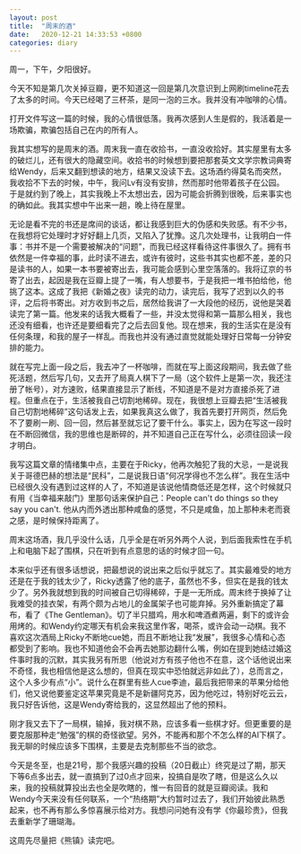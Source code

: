 ```yaml
---
layout: post
title:  "周末的酒"
date:   2020-12-21 14:33:53 +0800
categories: diary
---
```


周一，下午，夕阳很好。

今天不知是第几次关掉豆瓣，更不知道这一回是第几次意识到上网刷timeline花去了太多的时间。今天已经喝了三杯茶，是同一泡的三水。我并没有冲咖啡的心情。

打开文件写这一篇的时候，我的心情很低落。我再次感到人生是假的，我活着是一场欺骗，欺骗包括自己在内的所有人。

我其实想写的是周末的酒。周末我一直在收拾书，一直没收拾好。其实屋里有太多的破烂儿，还有很大的隐藏空间。收拾书的时候想到要把那套英文文学宗教词典寄给Wendy，后来又翻到想读的地方，结果又没读下去。这场酒约得莫名而突然，我收拾不下去的时候，中午，我问Lv有没有安排，然而那时他带着孩子在公园。于是就约到了晚上，其实我晚上不太想出去，因为可能会折腾到很晚，后来事实也的确如此。我其实想中午出来一趟，晚上待在屋里。

无论是看不完的书还是席间的谈话，都让我感到巨大的伪感和失败感。有不少书，在我想将它处理时才好好翻上几页，又陷入了犹豫。这几次处理书，让我明白一件事：书并不是一个需要被解决的“问题”，而我已经这样看待这件事很久了。拥有书依然是一件幸福的事，此时读不进去，或许有彼时，这些书其实也都不差，差的只是读书的人，如果一本书要被寄出去，我可能会感到心里空落落的。我将辽京的书寄了出去，起因是我在豆瓣上提了一嘴，有人想要书，于是我把一堆书拍给他，他挑了这本。这成了我把《新婚之夜》读完的动力，读完后，我写了迟到以久的书评，之后将书寄出。对方收到书之后，居然给我讲了一大段他的经历，说他是哭着读完了第一篇。他发来的话我大概看了一些，并没太觉得和第一篇那么相关，我也还没有细看，也许还是要细看完了之后去回复他。现在想来，我的生活实在是没有任何条理，和我的屋子一样乱。而我也并没有通过直觉就能处理好日常每一分钟安排的能力。

就在写完上面一段之后，我去冲了一杯咖啡，而就在写上面这段期间，我去做了些死活题，然后写几句，又去开了局真人棋下了一局（这个软件上是第一次，我还注册了帐号），对方速败，结果直接显示了断线，不知道是不是对方直接杀死了进程。但重点在于，生活被我自己切割地稀碎。现在，我很想上豆瓣去把“生活被我自己切割地稀碎”这句话发上去，如果我真这么做了，我首先要打开网页，然后免不了要刷一刷、回一回，然后甚至就忘记了要干什么。事实上，因为在写这一段时在不断回微信，我的思维也是断碎的，并不知道自己正在写什么，必须往回读一段才明白。

我写这篇文章的情绪集中点，主要在于Ricky，他再次触犯了我的大忌，一是说我关于哥德巴赫的想法是“民科”，二是说我日语“何况学得也不怎么样”。我在生活中已经很久没有遇到过这样的人了，不知道是该说他情商低还是怎样，这个时候就只有用《当幸福来敲门》里那句话来保护自己：People can't do things so they say you can't. 他从内而外透出那种咸鱼的感觉，不只是咸鱼，加上那种未老而衰之感，是时候保持距离了。

周末这场酒，我几乎没什么话，几乎全是在听另外两个人说，到后面我索性在手机上和电脑下起了围棋，只在听到有点意思的话的时候才回一句。

本来似乎还有很多话想说，把最想说的说出来之后似乎就忘了。其实最难受的地方还是在于我的钱太少了，Ricky透露了他的底子，虽然也不多，但实在是我的钱太少了。另外我就想到我的时间被自己切得稀碎，于是一无所成。周末终于换掉了让我难受的挂衣架，有两个颇为占地儿的金属架子也可能弃掉。另外重新搞定了幕布，看了《The Gentleman》。切了半只腊鸡，用水和啤酒煮两遍，剩下的或许会用烤的。和Wendy约定哪天有机会来我这里作客，喝茶，或许会动一动棋。我不喜欢这次酒局上Ricky不断地cue她，而且不断地让我“发展”，我很多心情和心态都受到了影响。我也不知道他会不会再去她那边翻什么嘴，例如在提到她结过婚这件事时我的沉默，其实我另有所思（他说对方有孩子他也不在意，这个话他说出来不奇怪，我也相信他是这么想的，但真在现实中恐怕就远非如此了），总而言之，这个人多少有点“小”。说什么在群里有些人cue李迪，最后我把带来的苹果分给他们，他又说他要鉴定这苹果究竟是不是新疆阿克苏，因为他吃过，特别好吃云云，我只好告诉他，这是Wendy寄给我的，这显然超出了他的预料。

刚才我又去下了一局棋，输掉，我对棋不熟，应该多看一些棋才好。但更重要的是要克服那种走“勉强”的棋的奇怪欲望。另外，不能再和那个不怎么样的AI下棋了。我无聊的时候应该多下围棋，主要是去克制那些不当的欲念。

今天是冬至，也是21号，那个我感兴趣的投稿（20日截止）终究是过了期，那天下等6点多出去，就一直搞到了过0点才回来，投搞自是吹了瞎，但是这么久以来，我的投稿就算投出去也全是吹瞎的，惟一有回音的就是豆瓣阅读。我和Wendy今天来没有任何联系，一个“热络期”大约暂时过去了，我们开始彼此熟悉起来，也不再有那么多惊喜展示给对方。我想问问她有没有学《你最珍贵》，但我去重新学了珊瑚海。

这周先尽量把《熊镇》读完吧。
